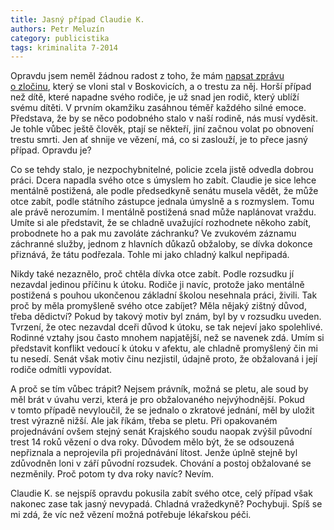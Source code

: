 ```yaml
---
title: Jasný případ Claudie K.
authors: Petr Meluzín
category: publicistika
tags: kriminalita 7-2014
---
```


Opravdu jsem neměl žádnou radost z toho, že mám [napsat zprávu o zločinu](/clanky/2014/02/21/16-let-za-pokus-o-vrazdu.html), který se vloni stal v Boskovicích, a o trestu za něj. Horší případ než dítě, které napadne svého rodiče, je už snad jen rodič, který ublíží svému dítěti. V prvním okamžiku zasáhnou téměř každého silné emoce. Představa, že by se něco podobného stalo v naší rodině, nás musí vyděsit. Je tohle vůbec ještě člověk, ptají se někteří, jiní začnou volat po obnovení trestu smrti. Jen ať shnije ve vězení, má, co si zaslouží, je to přece jasný případ. Opravdu je?

Co se tehdy stalo, je nezpochybnitelné, policie zcela jistě odvedla dobrou práci. Dcera napadla svého otce s úmyslem ho zabít. Claudie je sice lehce mentálně postižená, ale podle předsedkyně senátu musela vědět, že může otce zabít, podle státního zástupce jednala úmyslně a s rozmyslem. Tomu ale právě nerozumím. I mentálně postižená snad může naplánovat vraždu. Umíte si ale představit, že se chladně uvažující rozhodnete někoho zabít, probodnete ho a pak mu zavoláte záchranku? Ve zvukovém záznamu záchranné služby, jednom z hlavních důkazů obžaloby, se dívka dokonce přiznává, že tátu podřezala. Tohle mi jako chladný kalkul nepřipadá.

Nikdy také nezaznělo, proč chtěla dívka otce zabít. Podle rozsudku jí nezavdal jedinou příčinu k útoku. Rodiče ji navíc, protože jako mentálně postižená s pouhou ukončenou základní školou nesehnala práci, živili. Tak proč by měla promyšleně svého otce zabíjet? Měla nějaký zištný důvod, třeba dědictví? Pokud by takový motiv byl znám, byl by v rozsudku uveden. Tvrzení, že otec nezavdal dceři důvod k útoku, se tak nejeví jako spolehlivé. Rodinné vztahy jsou často mnohem napjatější, než se navenek zdá. Umím si představit konflikt vedoucí k útoku v afektu, ale chladně promyšlený čin mi tu nesedí. Senát však motiv činu nezjistil, údajně proto, že obžalovaná i její rodiče odmítli vypovídat.

A proč se tím vůbec trápit? Nejsem právník, možná se pletu, ale soud by měl brát v úvahu verzi, která je pro obžalovaného nejvýhodnější. Pokud v tomto případě nevyloučil, že se jednalo o zkratové jednání, měl by uložit trest výrazně nižší. Ale jak říkám, třeba se pletu. Při opakovaném projednávání ovšem stejný senát Krajského soudu naopak zvýšil původní trest 14 roků vězení o dva roky. Důvodem mělo být, že se odsouzená nepřiznala a neprojevila při projednávání lítost. Jenže úplně stejně byl zdůvodněn loni v září původní rozsudek. Chování a postoj obžalované se nezměnily. Proč potom ty dva roky navíc? Nevím.

Claudie K. se nejspíš opravdu pokusila zabít svého otce, celý případ však nakonec zase tak jasný nevypadá. Chladná vražedkyně? Pochybuji. Spíš se mi zdá, že víc než vězení možná potřebuje lékařskou péči.
